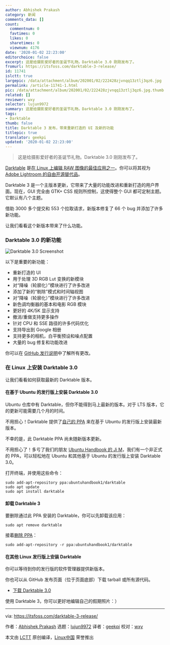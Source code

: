 ```yaml
---
author: Abhishek Prakash
category: 新闻
comments_data: []
count:
  commentnum: 0
  favtimes: 0
  likes: 0
  sharetimes: 0
  viewnum: 4176
date: '2020-01-02 22:23:00'
editorchoice: false
excerpt: 这是给摄影爱好者的圣诞节礼物。Darktable 3.0 刚刚发布了。
fromurl: https://itsfoss.com/darktable-3-release/
id: 11741
islctt: true
largepic: /data/attachment/album/202001/02/222428zjvnqq13ztlj3qz6.jpg
permalink: /article-11741-1.html
pic: /data/attachment/album/202001/02/222428zjvnqq13ztlj3qz6.jpg.thumb.jpg
related: []
reviewer: wxy
selector: lujun9972
summary: 这是给摄影爱好者的圣诞节礼物。Darktable 3.0 刚刚发布了。
tags:
- Darktable
thumb: false
title: Darktable 3 发布，带来重新打造的 UI 及新的功能
titlepic: true
translator: geekpi
updated: '2020-01-02 22:23:00'
---
```



> 
> 这是给摄影爱好者的圣诞节礼物。Darktable 3.0 刚刚发布了。
> 
> 
> 


[Darktable](https://www.darktable.org/) 是[在 Linux 上编辑 RAW 图像的最佳应用之一](https://itsfoss.com/raw-image-tools-linux/)。你可以将其视为 [Adobe Lightroom 的自由开源替代品](https://itsfoss.com/open-source-photoshop-alternatives/)。


Darktable 3 是一个主版本更新，它带来了大量的功能改进和重新打造的用户界面。现在，GUI 完全由 GTK+ CSS 规则所控制，这使得整个 GUI 都可定制主题。它默认有八个主题。


借助 3000 多个提交和 553 个拉取请求，新版本修复了 66 个 bug 并添加了许多新功能。


让我们看看这个新版本带来了什么功能。


### Darktable 3.0 的新功能


![Darktable 3.0 Screenshot](/data/attachment/album/202001/02/222428zjvnqq13ztlj3qz6.jpg)


以下是重要的新功能：


* 重新打造的 UI
* 用于处理 3D RGB Lut 变换的新模块
* 对“降噪（轮廓化）”模块进行了许多改进
* 添加了新的“剔除”模式和时间轴视图
* 对“降噪（轮廓化）”模块进行了许多改进
* 新色调均衡器的基本和电影 RGB 模块
* 更好的 4K/5K 显示支持
* 撤消/重做支持更多操作
* 针对 CPU 和 SSE 路径的许多代码优化
* 支持导出到 Google 相册
* 支持更多的相机，白平衡预设和噪点配置
* 大量的 bug 修复和功能改进


你可以在 [GitHub 发行说明](https://github.com/darktable-org/darktable/releases/tag/release-3.0.0)中了解所有更改。


### 在 Linux 上安装 Darktable 3.0


让我们看看如何获​​取最新的 Darktable 版本。


#### 在基于 Ubuntu 的发行版上安装 Darktable 3.0


Ubuntu 仓库中有 Darktable，但你不能得到马上最新的版本。对于 LTS 版本，它的更新可能需要几个月的时间。


不用担心！Darktable 提供了[自己的 PPA](https://launchpad.net/%7Epmjdebruijn/+archive/ubuntu/darktable-release) 来在基于 Ubuntu 的发行版上安装最新版本。


不幸的是，此 Darktable PPA 尚未随新版本更新。


不用担心了！多亏了我们的朋友 [Ubuntu Handbook 的 Ji M](http://ubuntuhandbook.org/index.php/2019/12/install-darktable-3-0-0-ubuntu-18-04-19-10/)，我们有一个非正式的 PPA，可以轻松地在 Ubuntu 和其他基于 Ubuntu 的发行版上安装 Darktable 3.0。


打开终端，并使用这些命令：



```
sudo add-apt-repository ppa:ubuntuhandbook1/darktable
sudo apt update
sudo apt install darktable
```

#### 卸载 Darktable 3


要删除通过此 PPA 安装的 Darktable，你可以先卸载该应用：



```
sudo apt remove darktable
```

接着[删除 PPA](https://itsfoss.com/how-to-remove-or-delete-ppas-quick-tip/)：



```
sudo add-apt-repository -r ppa:ubuntuhandbook1/darktable
```

#### 在其他 Linux 发行版上安装 Darktable


你可以等待到你的发行版的软件管理器提供新版本。


你也可以从 GitHub 发布页面（位于页面底部）下载 tarball 或所有源代码。


* [下载 Darktable 3.0](https://github.com/darktable-org/darktable/releases/tag/release-3.0.0)


使用 Darktable 3，你可以更好地编辑自己的假期照片：）




---


via: <https://itsfoss.com/darktable-3-release/>


作者：[Abhishek Prakash](https://itsfoss.com/author/abhishek/) 选题：[lujun9972](https://github.com/lujun9972) 译者：[geekpi](https://github.com/geekpi) 校对：[wxy](https://github.com/wxy)


本文由 [LCTT](https://github.com/LCTT/TranslateProject) 原创编译，[Linux中国](https://linux.cn/) 荣誉推出